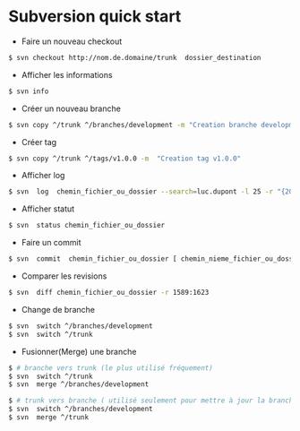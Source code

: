 # Subversion quick start

- Faire un nouveau checkout 

```bash
$ svn checkout http://nom.de.domaine/trunk  dossier_destination
```

- Afficher les informations
```bash
$ svn info
```
- Créer un nouveau branche 

```bash
$ svn copy ^/trunk ^/branches/development -m "Creation branche development"
```
- Créer tag

```bash
$ svn copy ^/trunk ^/tags/v1.0.0 -m  "Creation tag v1.0.0"
```

- Afficher log

```bash
$ svn  log  chemin_fichier_ou_dossier --search=luc.dupont -l 25 -r "{2021-02-05}:{2021-02-10}" # ou -r 10248:19268
```

- Afficher statut

```bash
$ svn  status chemin_fichier_ou_dossier 
```
- Faire un commit 

```bash
$ svn  commit  chemin_fichier_ou_dossier [ chemin_nieme_fichier_ou_dossier ]  -m "Tache-1 : Mise à jour ...."
```
- Comparer les revisions

```bash
$ svn  diff chemin_fichier_ou_dossier -r 1589:1623 
```
- Change de branche

```bash
$ svn  switch ^/branches/development
$ svn  switch ^/trunk
```
- Fusionner(Merge) une branche

```bash
$ # branche vers trunk (le plus utilisé fréquement)
$ svn  switch ^/trunk
$ svn  merge ^/branches/development

```

```bash
$ # trunk vers branche ( utilisé seulement pour mettre à jour la branche)
$ svn  switch ^/branches/development
$ svn  merge ^/trunk
```
